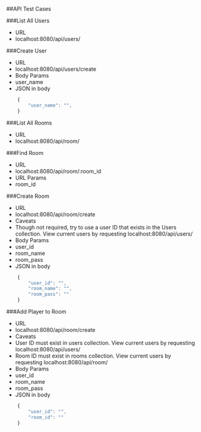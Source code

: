 ##API Test Cases

###List All Users
* URL
 * localhost:8080/api/users/
 
###Create User
* URL
 * localhost:8080/api/users/create
* Body Params
 * user_name
* JSON in body
```javascript
	{
		"user_name": "",
	}
```

###List All Rooms
* URL
 * localhost:8080/api/room/

###Find Room
* URL
 * localhost:8080/api/room/:room_id  
* URL Params
 * room_id

###Create Room
* URL
 * localhost:8080/api/room/create
* Caveats
 * Though not required, try to use a user ID that exists in the Users collection. View current users by requesting localhost:8080/api/users/  
* Body Params
 * user_id
 * room_name
 * room_pass
* JSON in body
```javascript
	{
		"user_id": "",
		"room_name": "",
		"room_pass": ""
	}
```

###Add Player to Room
* URL
 * localhost:8080/api/room/create
* Caveats
 * User ID must exist in users collection. View current users by requesting localhost:8080/api/users/
 * Room ID must exist in rooms collection. View current users by requesting localhost:8080/api/room/
* Body Params
 * user_id
 * room_name
 * room_pass
* JSON in body
```javascript
	{
		"user_id": "",
		"room_id": ""
	}
```
